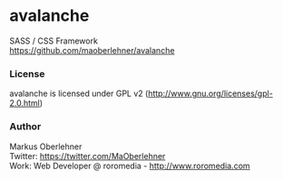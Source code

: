 # avalanche
SASS / CSS Framework  
https://github.com/maoberlehner/avalanche

### License
avalanche is licensed under GPL v2 (http://www.gnu.org/licenses/gpl-2.0.html)

### Author
Markus Oberlehner  
Twitter: https://twitter.com/MaOberlehner  
Work: Web Developer @ roromedia - http://www.roromedia.com